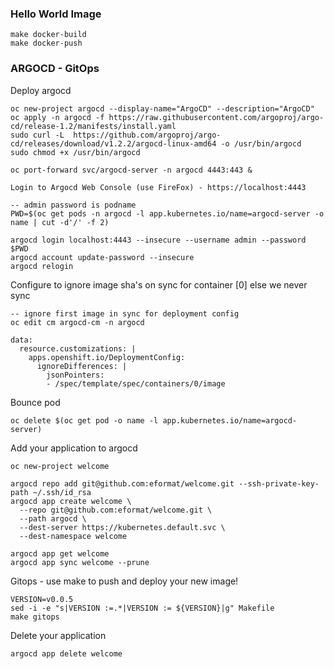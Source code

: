 ### Hello World Image

```
make docker-build
make docker-push
```

### ARGOCD - GitOps

Deploy argocd

```
oc new-project argocd --display-name="ArgoCD" --description="ArgoCD"
oc apply -n argocd -f https://raw.githubusercontent.com/argoproj/argo-cd/release-1.2/manifests/install.yaml
sudo curl -L  https://github.com/argoproj/argo-cd/releases/download/v1.2.2/argocd-linux-amd64 -o /usr/bin/argocd
sudo chmod +x /usr/bin/argocd

oc port-forward svc/argocd-server -n argocd 4443:443 &

Login to Argocd Web Console (use FireFox) - https://localhost:4443

-- admin password is podname
PWD=$(oc get pods -n argocd -l app.kubernetes.io/name=argocd-server -o name | cut -d'/' -f 2)

argocd login localhost:4443 --insecure --username admin --password $PWD
argocd account update-password --insecure
argocd relogin
```

Configure to ignore image sha's on sync for container [0] else we never sync
```
-- ignore first image in sync for deployment config
oc edit cm argocd-cm -n argocd

data:
  resource.customizations: |
    apps.openshift.io/DeploymentConfig:
      ignoreDifferences: |
        jsonPointers:
        - /spec/template/spec/containers/0/image
```

Bounce pod
```
oc delete $(oc get pod -o name -l app.kubernetes.io/name=argocd-server)
```

Add your application to argocd

```
oc new-project welcome

argocd repo add git@github.com:eformat/welcome.git --ssh-private-key-path ~/.ssh/id_rsa
argocd app create welcome \
  --repo git@github.com:eformat/welcome.git \
  --path argocd \
  --dest-server https://kubernetes.default.svc \
  --dest-namespace welcome

argocd app get welcome
argocd app sync welcome --prune
```

Gitops - use make to push and deploy your new image!

```
VERSION=v0.0.5
sed -i -e "s|VERSION :=.*|VERSION := ${VERSION}|g" Makefile
make gitops
```

Delete your application
```
argocd app delete welcome
```
